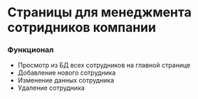 # Страницы для менеджмента сотридников компании

### **Функционал**

- Просмотр из БД всех сотрудников на главной странице
- Добавление нового сотрудника
- Изменение данных сотрудника
- Удаление сотрудника
